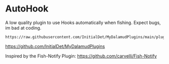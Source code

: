 # AutoHook
A low quality plugin to use Hooks automatically when fishing. Expect bugs, im bad at coding.

```
https://raw.githubusercontent.com/InitialDet/MyDalamudPlugins/main/pluginmaster.json
```
https://github.com/InitialDet/MyDalamudPlugins 

Inspired by the Fish-Notify Plugin: 
https://github.com/carvelli/Fish-Notify
